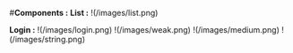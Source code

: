 #**Components :**
**List :**
!(/images/list.png)

**Login :**
!(/images/login.png)
!(/images/weak.png)
!(/images/medium.png)
!(/images/string.png)
